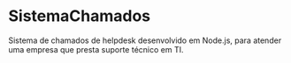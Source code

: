 # SistemaChamados

Sistema de chamados de helpdesk desenvolvido em Node.js, para atender uma empresa que presta suporte técnico em TI.
